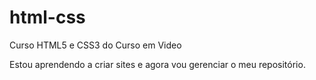 # html-css
 Curso HTML5 e CSS3 do Curso em Video

 Estou aprendendo a criar sites e agora vou gerenciar o meu repositório.
